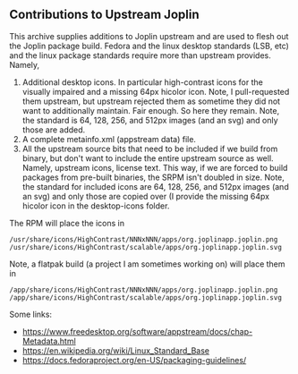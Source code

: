 ## Contributions to Upstream Joplin

This archive supplies additions to Joplin upstream and are used to flesh out
the Joplin package build. Fedora and the linux desktop standards (LSB, etc) and the linux package standards require more than upstream provides. Namely,

1. Additional desktop icons. In particular high-contrast icons for the visually
   impaired and a missing 64px hicolor icon. Note, I pull-requested them
   upstream, but upstream rejected them as sometime they did not want to
   additionally maintain. Fair enough. So here they remain. Note, the standard is
   64, 128, 256, and 512px images (and an svg) and only those are added.
2. A complete metainfo.xml (appstream data) file.
3. All the upstream source bits that need to be included if we build from
   binary, but don't want to include the entire upstream source as well.
   Namely, upstream icons, license text. This way, if we are forced to build
   packages from pre-built binaries, the SRPM isn't doubled in size. Note, the
   standard for included icons are 64, 128, 256, and 512px images (and an svg)
   and only those are copied over (I provide the missing 64px hicolor icon in the
   desktop-icons folder.


The RPM will place the icons in
```
/usr/share/icons/HighContrast/NNNxNNN/apps/org.joplinapp.joplin.png
/usr/share/icons/HighContrast/scalable/apps/org.joplinapp.joplin.svg
```

Note, a flatpak build (a project I am sometimes working on) will place them in
```
/app/share/icons/HighContrast/NNNxNNN/apps/org.joplinapp.joplin.png
/app/share/icons/HighContrast/scalable/apps/org.joplinapp.joplin.svg
```


Some links:

* https://www.freedesktop.org/software/appstream/docs/chap-Metadata.html
* https://en.wikipedia.org/wiki/Linux_Standard_Base
* https://docs.fedoraproject.org/en-US/packaging-guidelines/
